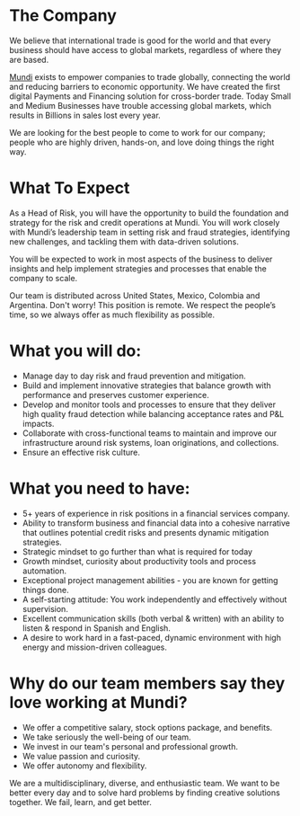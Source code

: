 # The Company
We believe that international trade is good for the world and that every business should have access to global markets, regardless of where they are based.

[Mundi](http://mundi.io/) exists to empower companies to trade globally, connecting the world and reducing barriers to economic opportunity. We have created the first digital Payments and Financing solution for cross-border trade. Today Small and Medium Businesses have trouble accessing global markets, which results in Billions in sales lost every year.

We are looking for the best people to come to work for our company; people who are highly driven, hands-on, and love doing things the right way.

# What To Expect
As a Head of Risk, you will have the opportunity to build the foundation and strategy for the risk and credit operations at Mundi. You will work closely with Mundi’s leadership team in setting risk and fraud strategies, identifying new challenges, and tackling them with data-driven solutions.

You will be expected to work in most aspects of the business to deliver insights and help implement strategies and processes that enable the company to scale.

Our team is distributed across United States, Mexico, Colombia and Argentina. Don't worry! This position is remote. We respect the people’s time, so we always offer as much flexibility as possible.

# What you will do:
* Manage day to day risk and fraud prevention and mitigation.
* Build and implement innovative strategies that balance growth with performance and preserves customer experience.
* Develop and monitor tools and processes to ensure that they deliver high quality fraud detection while balancing acceptance rates and P&L impacts.
* Collaborate with cross-functional teams to maintain and improve our infrastructure around risk systems, loan originations, and collections.
* Ensure an effective risk culture.

# What you need to have:
* 5+ years of experience in risk positions in a financial services company.
* Ability to transform business and financial data into a cohesive narrative that outlines potential credit risks and presents dynamic mitigation strategies.
* Strategic mindset to go further than what is required for today
* Growth mindset, curiosity about productivity tools and process automation.
* Exceptional project management abilities - you are known for getting things done.
* A self-starting attitude: You work independently and effectively without supervision.
* Excellent communication skills (both verbal & written) with an ability to listen & respond in Spanish and English.
* A desire to work hard in a fast-paced, dynamic environment with high energy and mission-driven colleagues.

# Why do our team members say they love working at Mundi?
* We offer a competitive salary, stock options package, and benefits.
* We take seriously the well-being of our team.
* We invest in our team's personal and professional growth.
* We value passion and curiosity.
* We offer autonomy and flexibility.

We are a multidisciplinary, diverse, and enthusiastic team. We want to be better every day and to solve hard problems by finding creative solutions together. We fail, learn, and get better.